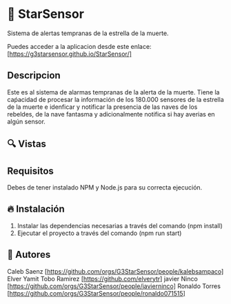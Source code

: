
# 💎 StarSensor

Sistema de alertas tempranas de la estrella de la muerte.

Puedes acceder a la aplicacion desde este enlace:
[https://g3starsensor.github.io/StarSensor/]

## Descripcion

Este es al sistema de alarmas tempranas de la alerta de la muerte. Tiene la caṕacidad de procesar la información de los 180.000 sensores de la estrella de la muerte e idenficar y notificar la presencia de las naves de los rebeldes, de la nave fantasma y adicionalmente notifica si hay averias en algún sensor.
## 🔍 Vistas 

## Requisitos
Debes de tener instalado NPM y Node.js para su correcta ejecución.

## 🔥 Instalación
1. Instalar las dependencias necesarias a través  del comando (npm install)<br/>
2. Ejecutar el proyecto a través  del comando (npm run start)

## 🌟 Autores


Caleb Saenz [https://github.com/orgs/G3StarSensor/people/kalebsampaco] 
Elver Yamit Tobo Ramirez  [https://github.com/elverytr]
javier Ninco [https://github.com/orgs/G3StarSensor/people/javierninco]
Ronaldo Torres [https://github.com/orgs/G3StarSensor/people/ronaldo071515]



